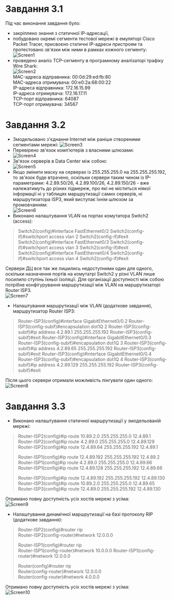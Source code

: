 # Завдання 3.1  
 Під час виконання завдання було:  
 - закріплено знання з статичної ІР-адресації,  
 - побудовано окремі сегменти тестової мережі в емуляторі Cisco Packet Tracer, присвоєно статичні ІР-адреси пристроям та протестовано зв'язки між ними в рамках кожного сегменту:  
 ![Screen1](./task_images/Screenshot_1.png)  
 - проведено аналіз TCP-сегменту в програмному аналізаторі трафіку Wire Shark:  
 ![Screen2](./task_images/Screenshot_2.png)  
 MAC-адреса відправника: 00:0d:29:ed:fb:80  
 MAC-адреса отримувача: 00:e0:2a:68:00:22  
 IP-адреса відправника: 172.16.15.99  
 IP-адреса отримувача: 172.16.17.11  
 TCP-порт відправника: 64087  
 TCP-порт отримувача: 34567  


# Завдання 3.2  
 - Змодельовано з'єднання Internet між раніше створеними сегментами мережі:
 ![Screen3](./task_images/Screenshot_3.png)  
 - Перевірено зв'язок комп’ютерів з власними шлюзами:  
 ![Screen4](./task_images/Screenshot_4.png)  
 - Зв'язок серверів в Data Center між собою:  
 ![Screen5](./task_images/Screenshot_5.png)  
 - Якщо змінити маску на серверах із 255.255.255.0 на 255.255.255.192, то зв'язок буде втрачено, оскільки сервери таким чином із ІР-параметрами: 4.2.89.50/26, 4.2.89.100/26, 4.2.89.150/26 - вже належатимуть до різних підмереж, про які не міститься ніякої інформації ні у таблицях маршрутизації самих серверів, ні маршрутизатора ISP3, який виступає їхнім шлюзом за промовчанням:  
 ![Screen6](./task_images/Screenshot_6.png)  
 - Виконано налаштування VLAN на портах комутатора Switch2 (access):  

 >Switch2(config)#interface FastEthernet0/2
 >Switch2(config-if)#switchport access vlan 2
 >Switch2(config-if)#exit
 >Switch2(config)#interface FastEthernet0/3
 >Switch2(config-if)#switchport access vlan 3
 >Switch2(config-if)#exit
 >Switch2(config)#interface FastEthernet0/4
 >Switch2(config-if)#switchport access vlan 4
 >Switch2(config-if)#exit  

 Сервери ДЦ все так же лишились недоступними один для одного, оскільки назначення портів на комутатрі Switch2 у різні VLAN лише посилило ступінь їхньої ізоляції. Для організації доступності між собою потрібне конфігурування маршрутизації між VLAN на маршрутизаторі Router ISP3.  
 ![Screen7](./task_images/Screenshot_7.png)  
 - Налаштування маршрутизації між VLAN (додаткове завдання), маршрутизатор Router ISP3:  

 >Router-ISP3(config)#interface GigabitEthernet0/0.2
 >Router-ISP3(config-subif)#encapsulation dot1Q 2
 >Router-ISP3(config-subif)#ip address 4.2.89.1 255.255.255.192
 >Router-ISP3(config-subif)#exit
 >Router-ISP3(config)#interface GigabitEthernet0/0.3
 >Router-ISP3(config-subif)#encapsulation dot1Q 3
 >Router-ISP3(config-subif)#ip address 4.2.89.65 255.255.255.192
 >Router-ISP3(config-subif)#exit
 >Router-ISP3(config)#interface GigabitEthernet0/0.4
 >Router-ISP3(config-subif)#encapsulation dot1Q 4
 >Router-ISP3(config-subif)#ip address 4.2.89.129 255.255.255.192
 >Router-ISP3(config-subif)#exit

 Після цього сервери отримали можливість пінгувати один одного:  
 ![Screen8](./task_images/Screenshot_8.png)  

# Завдання 3.3  
 - Виконано налаштування статичної маршрутизації у змодельованій мережі:  
 >Router-ISP2(config)#ip route 10.89.2.0 255.255.255.0 12.4.89.1  
 >Router-ISP2(config)#ip route 4.2.89.0 255.255.255.0 12.4.89.129  
 >Router-ISP2(config)#ip route 12.4.89.64 255.255.255.192 12.4.89.1   
 >  
 >Router-ISP1(config)#ip route 12.4.89.192 255.255.255.192 12.4.89.2  
 >Router-ISP1(config)#ip route 4.2.89.0 255.255.255.0 12.4.89.66  
 >Router-ISP1(config)#ip route 12.4.89.128 255.255.255.192 12.4.89.66  
 >  
 >Router-ISP3(config)#ip route 12.4.89.192 255.255.255.192 12.4.89.130  
 >Router-ISP3(config)#ip route 10.89.2.0 255.255.255.0 12.4.89.65  
 >Router-ISP3(config)#ip route 12.4.89.0 255.255.255.192 12.4.89.130  

Отримано повну доступність усіх хостів мережі з усіма:  
![Screen9](./task_images/Screenshot_9.png)  

- Налаштування динамічної маршрутизації на базі протоколу RIP (додаткове завдання):  

>Router-ISP2(config)#router rip  
>Router-ISP2(config-router)#network 12.0.0.0  
>  
>Router-ISP1(config)#router rip  
>Router-ISP1(config-router)#network 10.0.0.0
>Router-ISP1(config-router)#network 12.0.0.0
>  
>Router(config)#router rip  
>Router(config-router)#network 12.0.0.0  
>Router(config-router)#network 4.0.0.0  

Отримано повну доступність усіх хостів мережі з усіма:  
![Screen10](./task_images/Screenshot_10.png)  
